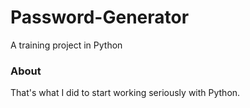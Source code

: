 # Password-Generator
A training project in Python

### About
That's what I did to start working seriously with Python.
